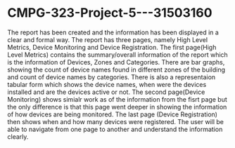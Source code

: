 # CMPG-323-Project-5---31503160

The report has been created and the information has been displayed in a clear and formal way. The report has three pages, namely High Level Metrics, Device Monitoring and Device Registration. The first page(High Level Metrics) contains the summary/overall information of the report which is the information of Devices, Zones and Categories. There are bar graphs, showing the count of device names found in different zones of the building and count of device names by categories. There is also a representaion tabular form which shows the device names, when were the devices installed and are the devices active or not. The second page(Device Monitoring) shows simialr work as of the information from the fisrt page but the only difference is that this page went deeper in showing the information of how devices are being monitored. The last page (Device Registration) then shows when and how many devices were registered. The user will be able to navigate from one page to another and understand the information clearly.       
